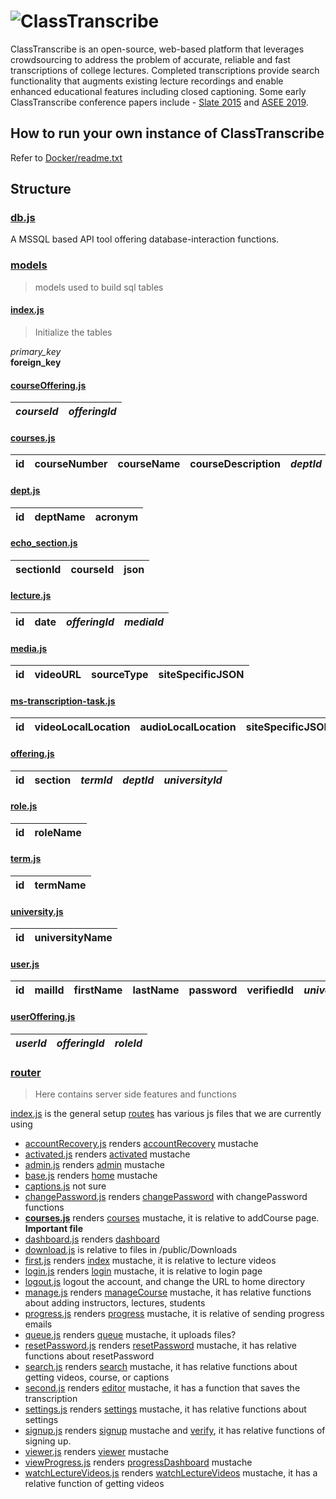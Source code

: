 # ![ClassTranscribe](http://i.imgur.com/jvyjBXY.png)

ClassTranscribe is an open-source, web-based platform that leverages crowdsourcing to address the problem of accurate,
reliable and fast transcriptions of college lectures. Completed transcriptions provide search functionality that augments
existing lecture recordings and enable enhanced educational features including closed captioning. Some early ClassTranscribe conference papers include - [Slate 2015](https://www.slate2015.org/files/submissions/Ren15-CAN.pdf) and [ASEE 2019](https://www.asee.org/public/conferences/140/papers/26836/view).

## How to run your own instance of ClassTranscribe

Refer to [Docker/readme.txt](/Docker/readme.txt)

## Structure
### [db.js](/db/db.js)
A MSSQL based API tool offering database-interaction functions.

### [models](/models)
> models used to build sql tables

#### [index.js](/models/index.js)
>Initialize the tables

*primary_key*<br>
**foreign_key**

#### [courseOffering.js](/models/courses.js)
| *courseId*        | *offeringId*           |
| ----------------- |----------------------|

#### [courses.js](/models/courses.js)
| **id**   | courseNumber | courseName  | courseDescription | *deptId* |
| -------|----------------|:-------------------:|-------------:|-------:|

#### [dept.js](/models/dept.js)
| **id**        | deptName   | acronym   |
|-------------|:----------:|:----------:|

#### [echo_section.js](/models/lecture.js)
| **sectionId**   | courseId  | json |
|-------------|:----------:|:----------:|

#### [lecture.js](/models/lecture.js)
| **id**        | date   | *offeringId*  | *mediaId* |
|-------------|:----------:|:----------:|:-----------:|

#### [media.js](/models/media.js)
| **id**        |  videoURL   | sourceType  | siteSpecificJSON |
|-------------|:----------:|:----------:|:--------------:|

#### [ms-transcription-task.js](/models/ms-transcription-task.js)
|**id**|videoLocalLocation|audioLocalLocation|siteSpecificJSON|videoHashsum|audioHashsum|wavAudioLocalFile|wavHashsum|srtFileLocation|log|*taskCreatorUserId*|*mediaId*|
|------|------|-----|------|------|----|----|----|----|----|----|----|

#### [offering.js](/models/offering.js)
| **id**     |  section   | *termId*  | *deptId* | *universityId* |
|-------------|:----------:|:----------:|:-----------:|-------:|

#### [role.js](/models/role.js)
| **id**     |  roleName  |
|------------|:----------:|

#### [term.js](/models/term.js)
| **id**   |  termName  |
|----------|:----------:|

#### [university.js](/models/university.js)
| **id**  |  universityName  |
|---------|:----------------:|

#### [user.js](/models/user.js)
| **id** | mailId | firstName | lastName | password | verifiedId | *universityId* |
|---------|:--------:|--------:|--------:|--------:|--------:|------:|

#### [userOffering.js](/models/userOffering.js)
| *userId* | *offeringId* | *roleId* |
|---------|:--------:|--------:|

### [router](/router)
> Here contains server side features and functions

[index.js](/router/index.js) is the general setup
[routes](/router) has various js files that we are currently using
  * [accountRecovery.js](/router/accountRecovery.js) renders [accountRecovery](/templates/accountRecovery.mustache) mustache
  * [activated.js](/router/activated.js) renders [activated](/templates/activated.mustache) mustache
  * [admin.js](/router/admin.js) renders [admin](/templates/admin.mustache) mustache
  * [base.js](/router/base.js) renders [home](/templates/home.mustache) mustache
  * [captions.js](/router/captions.js) not sure
  * [changePassword.js](/router/changePassword.js) renders [changePassword](/templates/changePassword.mustache) with changePassword functions
  * **[courses.js](/router/courses.js)** renders [courses](/templates/courses.mustache) mustache, it is relative to addCourse page. **Important file**
  * [dashboard.js](/router/dashboard.js) renders [dashboard](/templates/dashboard.mustache)
  * [download.js](/router/download.js) is relative to files in /public/Downloads
  * [first.js](/router/first.js) renders [index](/templates/index.mustache) mustache, it is relative to lecture videos
  * [login.js](/router/login.js) renders [login](/templates/login.mustache) mustache, it is relative to login page
  * [logout.js](/router/logout.js) logout the account, and change the URL to home directory
  * [manage.js](/router/mange.js) renders [manageCourse](/templates/manageCourse.mustache) mustache, it has relative functions about adding instructors, lectures, students
  * [progress.js](/router/progress.js) renders [progress](/templates/progress.mustache) mustache, it is relative of sending progress emails
  * [queue.js](/router/queue.js) renders [queue](/templates/queue.mustache) mustache, it uploads files?
  * [resetPassword.js](/router/resetPassword.js) renders [resetPassword](/templates/resetPassword.mustache) mustache, it has relative functions about resetPassword
  * [search.js](/router/search.js) renders [search](/templates/search.mustache) mustache, it has relative functions about getting videos, course, or captions
  * [second.js](/router/second.js) renders [editor](/templates/editor.mustache) mustache, it has a function that saves the transcription
  * [settings.js](/router/settings.js) renders [settings](/templates/settings.mustache) mustache, it has relative functions about settings
  * [signup.js](/router/signup.js) renders [signup](/templates/signup.mustache) mustache and [verify](/templates/verify.mustache), it has relative functions of signing up.
  * [viewer.js](/router/viewer.js) renders [viewer](/templates/templates.mustache) mustache
  * [viewProgress.js](/router/viewProgress.js) renders [progressDashboard](templates/progressDashboard.mustache) mustache
  * [watchLectureVideos.js](/router/watchLectureVideos.js) renders [watchLectureVideos](/templates/watchLectureVideos.mustache) mustache, it has a relative function of getting videos
